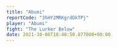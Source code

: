 ```yaml
---
title: "Abumi"
reportCode: "3hHY2MRKgrdDkTPj"
player: "Abumi"
fight: "The Lurker Below"
date: 2021-10-06T18:48:50.877000+00:00
---
```

